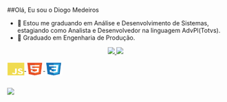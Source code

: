 ##Olá, Eu sou o Diogo Medeiros

- 🔭 Estou me graduando em Análise e Desenvolvimento de Sistemas, estagiando como Analista e Desenvolvedor na linguagem AdvPl(Totvs).
- 🌱 Graduado em Engenharia de Produção.

<div align="center">
  <a href="https://beacons.ai/diogo-tavares-medeiros">
  <img height="180em" src="https://github-readme-stats.vercel.app/api?username=diogo-tavares-medeiros&show_icons=true&theme=dark&include_all_commits=true&count_private=true"/>
  <img height="180em" src="https://github-readme-stats.vercel.app/api/top-langs/?username=diogo-tavares-medeiros&layout=compact&langs_count=7&theme=dark"/>
</div>

<div style="display: inline_block"><br>
  <img align="center" alt="Rafa-Js" height="30" width="40" src="https://raw.githubusercontent.com/devicons/devicon/master/icons/javascript/javascript-plain.svg">
  <img align="center" alt="Rafa-HTML" height="30" width="40" src="https://raw.githubusercontent.com/devicons/devicon/master/icons/html5/html5-original.svg">
  <img align="center" alt="Rafa-CSS" height="30" width="40" src="https://raw.githubusercontent.com/devicons/devicon/master/icons/css3/css3-original.svg">
</div>

##

<div>
 <a href="https://www.linkedin.com/in/diogo-m-38169a1a6/" target="_blank"><img src="https://img.shields.io/badge/-LinkedIn-%230077B5?style=for-the-badge&logo=linkedin&logoColor=white" target="_blank"></a> 
</div>

